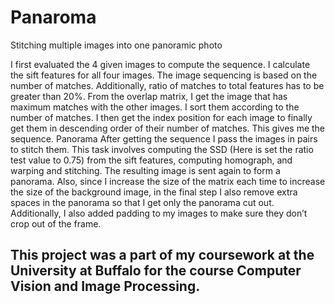 # Panaroma
Stitching multiple images into one panoramic photo

I first evaluated the 4 given images to compute the sequence. I calculate the sift features for 
all four images. The image sequencing is based on the number of matches. Additionally, 
ratio of matches to total features has to be greater than 20%. From the overlap matrix, I get 
the image that has maximum matches with the other images. I sort them according to the 
number of matches. I then get the index position for each image to finally get them in 
descending order of their number of matches. This gives me the sequence.
Panorama
After getting the sequence I pass the images in pairs to stitch them. This task involves 
computing the SSD (Here is set the ratio test value to 0.75) from the sift features, computing 
homograph, and warping and stitching. The resulting image is sent again to form a 
panorama. Also, since I increase the size of the matrix each time to increase the size of the 
background image, in the final step I also remove extra spaces in the panorama so that I get 
only the panorama cut out. Additionally, I also added padding to my images to make sure 
they don’t crop out of the frame.

## This project was a part of my coursework at the University at Buffalo for the course Computer Vision and Image Processing.
